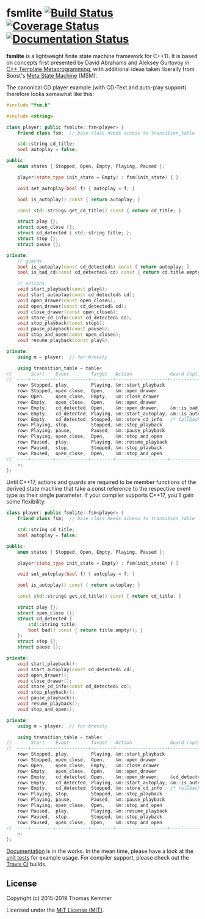 # fsmlite [![Build Status](https://travis-ci.org/tkem/fsmlite.svg?branch=master)](https://travis-ci.org/tkem/fsmlite/) [![Coverage Status](https://coveralls.io/repos/github/tkem/fsmlite/badge.svg?branch=master)](https://coveralls.io/github/tkem/fsmlite?branch=master) [![Documentation Status](https://readthedocs.org/projects/fsmlite/badge/?version=latest&style=flat)](http://fsmlite.readthedocs.io/en/latest/)

**fsmlite** is a lightweight finite state machine framework for C++11.
It is based on concepts first presented by David Abrahams and Aleksey
Gurtovoy in [C++ Template Metaprogramming][1], with additional ideas
taken liberally from Boost's [Meta State Machine][2] (MSM).

The canonical CD player example (with CD-Text and auto-play support)
therefore looks somewhat like this:

```C++
#include "fsm.h"

#include <string>

class player: public fsmlite::fsm<player> {
    friend class fsm;  // base class needs access to transition_table

    std::string cd_title;
    bool autoplay = false;

public:
    enum states { Stopped, Open, Empty, Playing, Paused };

    player(state_type init_state = Empty) : fsm(init_state) { }

    void set_autoplay(bool f) { autoplay = f; }

    bool is_autoplay() const { return autoplay; }

    const std::string& get_cd_title() const { return cd_title; }

    struct play {};
    struct open_close {};
    struct cd_detected { std::string title; };
    struct stop {};
    struct pause {};

private:
    // guards
    bool is_autoplay(const cd_detected&) const { return autoplay; }
    bool is_bad_cd(const cd_detected& cd) const { return cd.title.empty(); }

    // actions
    void start_playback(const play&);
    void start_autoplay(const cd_detected& cd);
    void open_drawer(const open_close&);
    void open_drawer(const cd_detected& cd);
    void close_drawer(const open_close&);
    void store_cd_info(const cd_detected& cd);
    void stop_playback(const stop&);
    void pause_playback(const pause&);
    void stop_and_open(const open_close&);
    void resume_playback(const play&);

private:
    using m = player;  // for brevity

    using transition_table = table<
//       Start    Event        Target   Action              Guard (optional)
//  ----+--------+------------+--------+-------------------+---------------+-
    row< Stopped, play,        Playing, &m::start_playback                  >,
    row< Stopped, open_close,  Open,    &m::open_drawer                     >,
    row< Open,    open_close,  Empty,   &m::close_drawer                    >,
    row< Empty,   open_close,  Open,    &m::open_drawer                     >,
    row< Empty,   cd_detected, Open,    &m::open_drawer,    &m::is_bad_cd   >,
    row< Empty,   cd_detected, Playing, &m::start_autoplay, &m::is_autoplay >,
    row< Empty,   cd_detected, Stopped, &m::store_cd_info   /* fallback */  >,
    row< Playing, stop,        Stopped, &m::stop_playback                   >,
    row< Playing, pause,       Paused,  &m::pause_playback                  >,
    row< Playing, open_close,  Open,    &m::stop_and_open                   >,
    row< Paused,  play,        Playing, &m::resume_playback                 >,
    row< Paused,  stop,        Stopped, &m::stop_playback                   >,
    row< Paused,  open_close,  Open,    &m::stop_and_open                   >
//  ----+--------+------------+--------+-------------------+---------------+-
    >;
};
```

Until C++17, actions and guards are required to be member functions of
the derived state machine that take a const reference to the
respective event type as their single parameter.  If your compiler
supports C++17, you'll gain some flexibility:

```C++
class player: public fsmlite::fsm<player> {
    friend class fsm;  // base class needs access to transition_table

    std::string cd_title;
    bool autoplay = false;

public:
    enum states { Stopped, Open, Empty, Playing, Paused };

    player(state_type init_state = Empty) : fsm(init_state) { }

    void set_autoplay(bool f) { autoplay = f; }

    bool is_autoplay() const { return autoplay; }

    const std::string& get_cd_title() const { return cd_title; }

    struct play {};
    struct open_close {};
    struct cd_detected {
        std::string title;
        bool bad() const { return title.empty(); }
    };
    struct stop {};
    struct pause {};

private:
    void start_playback();
    void start_autoplay(const cd_detected& cd);
    void open_drawer();
    void close_drawer();
    void store_cd_info(const cd_detected& cd);
    void stop_playback();
    void pause_playback();
    void resume_playback();
    void stop_and_open();

private:
    using m = player;  // for brevity

    using transition_table = table<
//       Start    Event        Target   Action              Guard (optional)
//  ----+--------+------------+--------+-------------------+-----------------+-
    row< Stopped, play,        Playing, &m::start_playback                    >,
    row< Stopped, open_close,  Open,    &m::open_drawer                       >,
    row< Open,    open_close,  Empty,   &m::close_drawer                      >,
    row< Empty,   open_close,  Open,    &m::open_drawer                       >,
    row< Empty,   cd_detected, Open,    &m::open_drawer,    &cd_detected::bad >,
    row< Empty,   cd_detected, Playing, &m::start_autoplay, &m::is_autoplay   >,
    row< Empty,   cd_detected, Stopped, &m::store_cd_info   /* fallback */    >,
    row< Playing, stop,        Stopped, &m::stop_playback                     >,
    row< Playing, pause,       Paused,  &m::pause_playback                    >,
    row< Playing, open_close,  Open,    &m::stop_and_open                     >,
    row< Paused,  play,        Playing, &m::resume_playback                   >,
    row< Paused,  stop,        Stopped, &m::stop_playback                     >,
    row< Paused,  open_close,  Open,    &m::stop_and_open                     >
//  ----+--------+------------+--------+-------------------+-----------------+-
    >;
};
```

[Documentation][3] is in the works.  In the mean time, please have a
look at the [unit tests][4] for example usage.  For compiler support,
please check out the [Travis CI](https://travis-ci.org/tkem/fsmlite/)
builds.

## License

Copyright (c) 2015-2019 Thomas Kemmer

Licensed under the [MIT License (MIT)][5].

[1]: http://www.informit.com/store/c-plus-plus-template-metaprogramming-concepts-tools-9780321227256
[2]: http://www.boost.org/doc/libs/1_59_0/libs/msm/doc/HTML/index.html
[3]: http://fsmlite.readthedocs.org/en/latest/
[4]: https://github.com/tkem/fsmlite/tree/master/tests
[5]: https://github.com/tkem/fsmlite/tree/master/LICENSE
